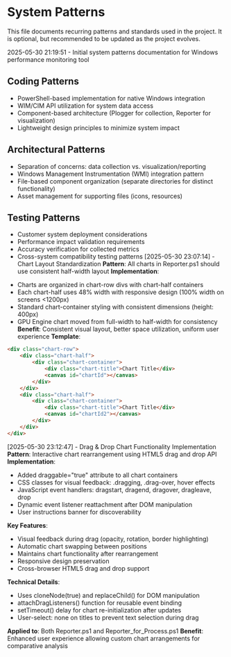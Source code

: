 # System Patterns

This file documents recurring patterns and standards used in the project.
It is optional, but recommended to be updated as the project evolves.

2025-05-30 21:19:51 - Initial system patterns documentation for Windows performance monitoring tool

## Coding Patterns

* PowerShell-based implementation for native Windows integration
* WIM/CIM API utilization for system data access
* Component-based architecture (Plogger for collection, Reporter for visualization)
* Lightweight design principles to minimize system impact

## Architectural Patterns

* Separation of concerns: data collection vs. visualization/reporting
* Windows Management Instrumentation (WMI) integration pattern
* File-based component organization (separate directories for distinct functionality)
* Asset management for supporting files (icons, resources)

## Testing Patterns

* Customer system deployment considerations
* Performance impact validation requirements
* Accuracy verification for collected metrics
* Cross-system compatibility testing patterns
[2025-05-30 23:07:14] - Chart Layout Standardization
**Pattern**: All charts in Reporter.ps1 should use consistent half-width layout
**Implementation**: 
- Charts are organized in chart-row divs with chart-half containers
- Each chart-half uses 48% width with responsive design (100% width on screens <1200px)
- Standard chart-container styling with consistent dimensions (height: 400px)
- GPU Engine chart moved from full-width to half-width for consistency
**Benefit**: Consistent visual layout, better space utilization, uniform user experience
**Template**: 
```html
<div class="chart-row">
    <div class="chart-half">
        <div class="chart-container">
            <div class="chart-title">Chart Title</div>
            <canvas id="chartId"></canvas>
        </div>
    </div>
    <div class="chart-half">
        <div class="chart-container">
            <div class="chart-title">Chart Title</div>
            <canvas id="chartId2"></canvas>
        </div>
    </div>
</div>
```
[2025-05-30 23:12:47] - Drag & Drop Chart Functionality Implementation
**Pattern**: Interactive chart rearrangement using HTML5 drag and drop API
**Implementation**:
- Added draggable="true" attribute to all chart containers
- CSS classes for visual feedback: .dragging, .drag-over, hover effects
- JavaScript event handlers: dragstart, dragend, dragover, dragleave, drop
- Dynamic event listener reattachment after DOM manipulation
- User instructions banner for discoverability

**Key Features**:
- Visual feedback during drag (opacity, rotation, border highlighting)
- Automatic chart swapping between positions
- Maintains chart functionality after rearrangement
- Responsive design preservation
- Cross-browser HTML5 drag and drop support

**Technical Details**:
- Uses cloneNode(true) and replaceChild() for DOM manipulation
- attachDragListeners() function for reusable event binding
- setTimeout() delay for chart re-initialization after updates
- User-select: none on titles to prevent text selection during drag

**Applied to**: Both Reporter.ps1 and Reporter_for_Process.ps1
**Benefit**: Enhanced user experience allowing custom chart arrangements for comparative analysis